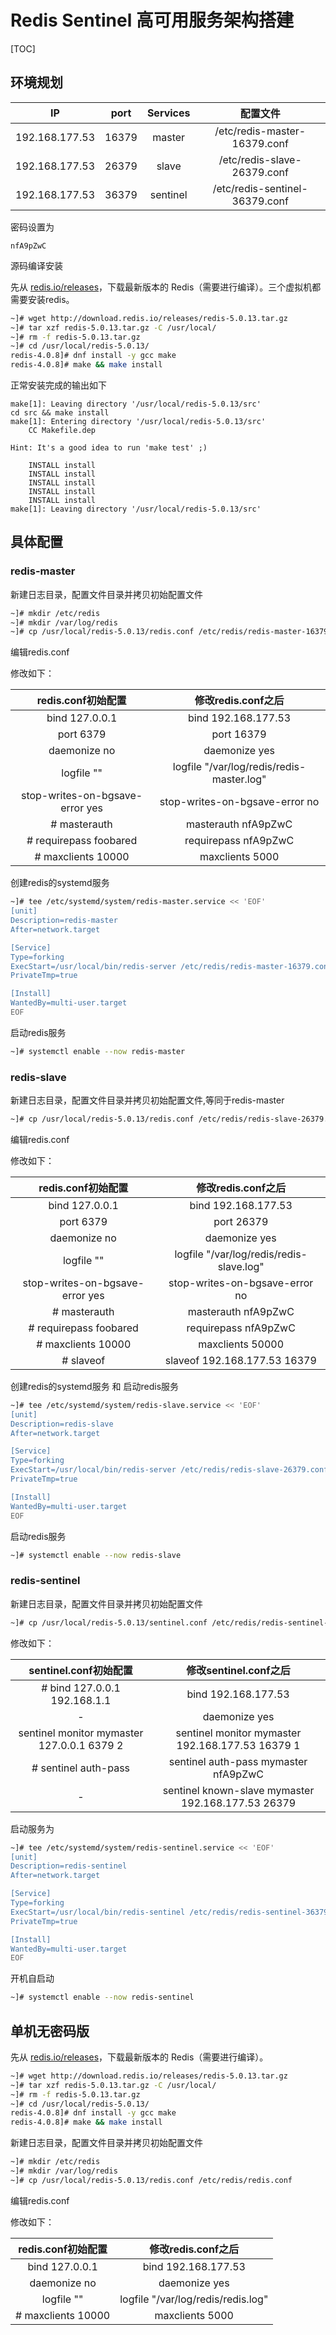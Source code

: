 # Redis Sentinel 高可用服务架构搭建

[TOC]

## 环境规划

|       IP       | port  | Services |            配置文件            |
| :------------: | :---: | :------: | :----------------------------: |
| 192.168.177.53 | 16379 |  master  |  /etc/redis-master-16379.conf  |
| 192.168.177.53 | 26379 |  slave   |  /etc/redis-slave-26379.conf   |
| 192.168.177.53 | 36379 | sentinel | /etc/redis-sentinel-36379.conf |

密码设置为 

`nfA9pZwC`

源码编译安装

先从 [redis.io/releases](http://download.redis.io/releases/)，下载最新版本的 Redis（需要进行编译）。三个虚拟机都需要安装redis。

```bash
~]# wget http://download.redis.io/releases/redis-5.0.13.tar.gz
~]# tar xzf redis-5.0.13.tar.gz -C /usr/local/
~]# rm -f redis-5.0.13.tar.gz
~]# cd /usr/local/redis-5.0.13/
redis-4.0.8]# dnf install -y gcc make
redis-4.0.8]# make && make install
```

正常安装完成的输出如下

```
make[1]: Leaving directory '/usr/local/redis-5.0.13/src'
cd src && make install
make[1]: Entering directory '/usr/local/redis-5.0.13/src'
    CC Makefile.dep

Hint: It's a good idea to run 'make test' ;)

    INSTALL install
    INSTALL install
    INSTALL install
    INSTALL install
    INSTALL install
make[1]: Leaving directory '/usr/local/redis-5.0.13/src'
```

## 具体配置

### redis-master

新建日志目录，配置文件目录并拷贝初始配置文件

```bash
~]# mkdir /etc/redis
~]# mkdir /var/log/redis
~]# cp /usr/local/redis-5.0.13/redis.conf /etc/redis/redis-master-16379.conf
```

编辑redis.conf

修改如下：

|       redis.conf初始配置        |            修改redis.conf之后             |
| :-----------------------------: | :---------------------------------------: |
|         bind 127.0.0.1          |            bind 192.168.177.53            |
|            port 6379            |                port 16379                 |
|          daemonize no           |               daemonize yes               |
|           logfile ""            | logfile "/var/log/redis/redis-master.log" |
| stop-writes-on-bgsave-error yes |      stop-writes-on-bgsave-error no       |
| # masterauth <master-password>  |            masterauth nfA9pZwC            |
|     # requirepass foobared      |           requirepass nfA9pZwC            |
|       # maxclients 10000        |              maxclients 5000              |

创建redis的systemd服务

```bash
~]# tee /etc/systemd/system/redis-master.service << 'EOF'
[unit]
Description=redis-master
After=network.target

[Service]
Type=forking
ExecStart=/usr/local/bin/redis-server /etc/redis/redis-master-16379.conf
PrivateTmp=true

[Install]
WantedBy=multi-user.target
EOF
```

启动redis服务

```bash
~]# systemctl enable --now redis-master
```

### redis-slave

新建日志目录，配置文件目录并拷贝初始配置文件,等同于redis-master

```bash
~]# cp /usr/local/redis-5.0.13/redis.conf /etc/redis/redis-slave-26379.conf
```

编辑redis.conf

修改如下：

|        redis.conf初始配置         |            修改redis.conf之后            |
| :-------------------------------: | :--------------------------------------: |
|          bind 127.0.0.1           |           bind 192.168.177.53            |
|             port 6379             |                port 26379                |
|           daemonize no            |              daemonize yes               |
|            logfile ""             | logfile "/var/log/redis/redis-slave.log" |
|  stop-writes-on-bgsave-error yes  |      stop-writes-on-bgsave-error no      |
|  # masterauth <master-password>   |           masterauth nfA9pZwC            |
|      # requirepass foobared       |           requirepass nfA9pZwC           |
|        # maxclients 10000         |             maxclients 50000             |
| # slaveof <masterip> <masterport> |       slaveof 192.168.177.53 16379       |

创建redis的systemd服务 和 启动redis服务 

```bash
~]# tee /etc/systemd/system/redis-slave.service << 'EOF'
[unit]
Description=redis-slave
After=network.target

[Service]
Type=forking
ExecStart=/usr/local/bin/redis-server /etc/redis/redis-slave-26379.conf
PrivateTmp=true

[Install]
WantedBy=multi-user.target
EOF
```

启动redis服务

```bash
~]# systemctl enable --now redis-slave
```

### redis-sentinel

新建日志目录，配置文件目录并拷贝初始配置文件

```bash
~]# cp /usr/local/redis-5.0.13/sentinel.conf /etc/redis/redis-sentinel-36379.conf
```

修改如下：

|             sentinel.conf初始配置             |               修改sentinel.conf之后                |
| :-------------------------------------------: | :------------------------------------------------: |
|         # bind 127.0.0.1 192.168.1.1          |                bind 192.168.177.53                 |
|                       -                       |                   daemonize yes                    |
|  sentinel monitor mymaster 127.0.0.1 6379 2   |  sentinel monitor mymaster 192.168.177.53 16379 1  |
| # sentinel auth-pass <master-name> <password> |        sentinel auth-pass mymaster nfA9pZwC        |
|                       -                       | sentinel known-slave mymaster 192.168.177.53 26379 |

启动服务为

```bash
~]# tee /etc/systemd/system/redis-sentinel.service << 'EOF'
[unit]
Description=redis-sentinel
After=network.target

[Service]
Type=forking
ExecStart=/usr/local/bin/redis-sentinel /etc/redis/redis-sentinel-36379.conf
PrivateTmp=true

[Install]
WantedBy=multi-user.target
EOF
```

开机自启动

```bash
~]# systemctl enable --now redis-sentinel
```

## 单机无密码版

先从 [redis.io/releases](http://download.redis.io/releases/)，下载最新版本的 Redis（需要进行编译）。

```bash
~]# wget http://download.redis.io/releases/redis-5.0.13.tar.gz
~]# tar xzf redis-5.0.13.tar.gz -C /usr/local/
~]# rm -f redis-5.0.13.tar.gz
~]# cd /usr/local/redis-5.0.13/
redis-4.0.8]# dnf install -y gcc make
redis-4.0.8]# make && make install
```

新建日志目录，配置文件目录并拷贝初始配置文件

```bash
~]# mkdir /etc/redis
~]# mkdir /var/log/redis
~]# cp /usr/local/redis-5.0.13/redis.conf /etc/redis/redis.conf
```

编辑redis.conf

修改如下：

| redis.conf初始配置 |         修改redis.conf之后         |
| :----------------: | :--------------------------------: |
|   bind 127.0.0.1   |        bind 192.168.177.53         |
|    daemonize no    |           daemonize yes            |
|     logfile ""     | logfile "/var/log/redis/redis.log" |
| # maxclients 10000 |          maxclients 5000           |
